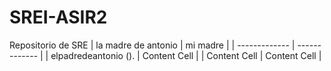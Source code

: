 # SREI-ASIR2
Repositorio de SRE
| la madre de antonio  | mi madre |
| ------------- | ------------- |
| elpadredeantonio ().  | Content Cell  |
| Content Cell  | Content Cell  |
